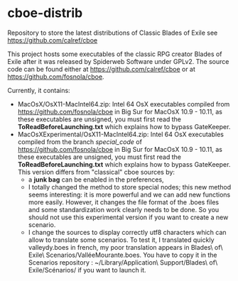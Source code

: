 # cboe-distrib
Repository to store the latest distributions of Classic Blades of Exile see https://github.com/calref/cboe


This project hosts some executables of the classic RPG creator Blades of Exile after it was released by Spiderweb Software under GPLv2. The source code can be found either at https://github.com/calref/cboe or at https://github.com/fosnola/cboe.

Currently, it contains:
- MacOsX/OsX11-MacIntel64.zip: Intel 64 OsX executables compiled from https://github.com/fosnola/cboe in Big Sur for MacOsX 10.9 - 10.11, as these executables are unsigned, you must first read the **ToReadBeforeLaunching.txt** which explains how to bypass GateKeeper.
- MacOsXExperimental/OsX11-MacIntel64.zip: Intel 64 OsX executables compiled from the branch *special_code* of https://github.com/fosnola/cboe in Big Sur for MacOsX 10.9 - 10.11, as these executables are unsigned, you must first read the **ToReadBeforeLaunching.txt** which explains how to bypass GateKeeper. This version differs from "classical" cboe sources by:
  + a **junk bag** can be enabled in the preferences,
  + I totally changed the method to store special nodes; this new method seems interesting: it is more powerful and we can add new functions more easily. However, it changes the file format of the .boes files and some standardization work clearly needs to be done. So you should not use this experimental version if you want to create a new scenario.
  + I change the sources to display correctly utf8 characters which can allow to translate some scenarios. To test it, I translated quickly valleydy.boes in french, my poor translation appears in Blades\ of\ Exile\ Scenarios/ValléeMourante.boes. You have to copy it in the Scenarios repository : ~/Library/Application\ Support/Blades\ of\ Exile/Scénarios/ if you want to launch it. 

